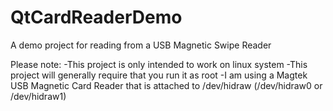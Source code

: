 QtCardReaderDemo
================

A demo project for reading from a USB Magnetic Swipe Reader

Please note:
	-This project is only intended to work on linux system
	-This project will generally require that you run it as root
	-I am using a Magtek USB Magnetic Card Reader that is attached
		to /dev/hidraw (/dev/hidraw0 or /dev/hidraw1)
	


